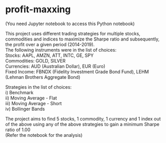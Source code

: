# profit-maxxing
(You need Jupyter notebook to access this Python notebook) <br>

This project uses different trading strategies for multiple stocks, commodities and indices to maximize the Sharpe ratio and subsequently, the profit over a given period (2014-2019). <br>
The following instruments were in the list of choices: <br>
Stocks: AAPL, AMZN, ATT, INTC, GE, SPY <br>
Commodities: GOLD, SILVER <br>
Currencies: AUD (Australian Dollar), EUR (Euro) <br>
Fixed Income: FBNDX (Fidelity Investment Grade Bond Fund), LEHM (Lehman Brothers Aggregate Bond) <br>

Strategies in the list of choices: <br>
i) Benchmark <br>
ii) Moving Average - Flat <br>
iii) Moving Average - Short <br>
iv) Bollinger Bands <br>

The project aims to find 5 stocks, 1 commodity, 1 currency and 1 index out of the above using any of the above strategies to gain a minimum Sharpe ratio of 1.00 <br>
(Refer the notebook for the analysis)
